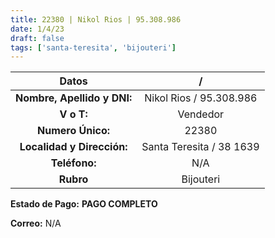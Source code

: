 ```yaml
---
title: 22380 | Nikol Rios | 95.308.986
date: 1/4/23
draft: false
tags: ['santa-teresita', 'bijouteri']
---
```


|          **Datos**          |             /            |
|:---------------------------:|:------------------------:|
| **Nombre, Apellido y DNI:** |  Nikol Rios / 95.308.986 |
|          **V o T:**         |         Vendedor         |
|      **Numero Único:**      |           22380          |
|  **Localidad y Dirección:** | Santa Teresita / 38 1639 |
|        **Teléfono:**        |            N/A           |
|          **Rubro**          |         Bijouteri        |

**Estado de Pago:** **PAGO COMPLETO**

**Correo:** N/A
